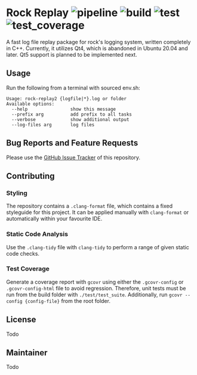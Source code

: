 # Rock Replay ![pipeline](https://git.hb.dfki.de/badge_server/rock-cpp/rock_replay/pipeline) ![build](https://git.hb.dfki.de/badge_server/rock-cpp/rock_replay/build) ![test](https://git.hb.dfki.de/badge_server/rock-cpp/rock_replay/test) ![test_coverage](https://git.hb.dfki.de/badge_server/rock-cpp/rock_replay/test_coverage)

A fast log file replay package for rock's logging system, written completely in C++. Currently, it utilizes Qt4, which is abandoned in Ubuntu 20.04 and later. Qt5 support is planned to be implemented next.


## Usage
Run the following from a terminal with sourced env.sh:
```
Usage: rock-replay2 {logfile|*}.log or folder
Available options:
  --help                show this message
  --prefix arg          add prefix to all tasks
  --verbose             show additional output
  --log-files arg       log files
```

## Bug Reports and Feature Requests
Please use the [GitHub Issue Tracker](https://github.com/rock-cpp/rock_replay/issues) of this repository.

## Contributing

### Styling
The repository contains a `.clang-format` file, which contains a fixed styleguide for this project. It can be applied manually with `clang-format` or automatically within your favourite IDE.

### Static Code Analysis
Use the `.clang-tidy` file with `clang-tidy` to perform a range of given static code checks.

### Test Coverage
Generate a coverage report with `gcovr` using either the `.gcovr-config` or `.gcovr-config-html` file to avoid regression. Therefore, unit tests must be run from the build folder with `./test/test_suite`. Additionally, run `gcovr --config {config-file}` from the root folder.

## License
Todo

## Maintainer
Todo




